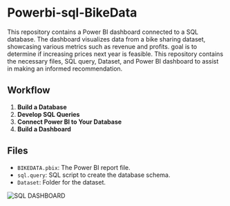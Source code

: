 # Powerbi-sql-BikeData
This repository contains a Power BI dashboard connected to a SQL database. The dashboard visualizes data from a bike sharing dataset, showcasing various metrics such as revenue and profits. goal is to determine if increasing prices next year is feasible. This repository contains the necessary files, SQL query, Dataset, and Power BI dashboard to assist in making an informed recommendation.


## Workflow

1. **Build a Database**
2. **Develop SQL Queries**
3. **Connect Power BI to Your Database**
4. **Build a Dashboard**


## Files

- `BIKEDATA.pbix`: The Power BI report file.
- `sql.query`: SQL script to create the database schema.
- `Dataset`: Folder for the dataset.

![SQL DASHBOARD](https://github.com/user-attachments/assets/d09dd911-721d-4b61-a6e4-954f5a5c5dcf)
